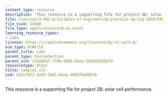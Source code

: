 ```yaml
---
content_type: resource
description: 'This resource is a supporting file for project 2B: solar cell performance.'
file: /courses/3-003-principles-of-engineering-practice-spring-2010/592cf6713c0f14410eead0b974a905f6_sample1.xls
file_size: 14848
file_type: application/vnd.ms-excel
learning_resource_types:
- Labs
license: https://creativecommons.org/licenses/by-nc-sa/4.0/
ocw_type: OCWFile
parent_title: Labs
parent_type: CourseSection
parent_uid: 2182403f-7706-886b-9aea-5838d9930afd
resourcetype: Other
title: sample1.xls
uid: 592cf671-3c0f-1441-0eea-d0b974a905f6
---
```

This resource is a supporting file for project 2B: solar cell performance.